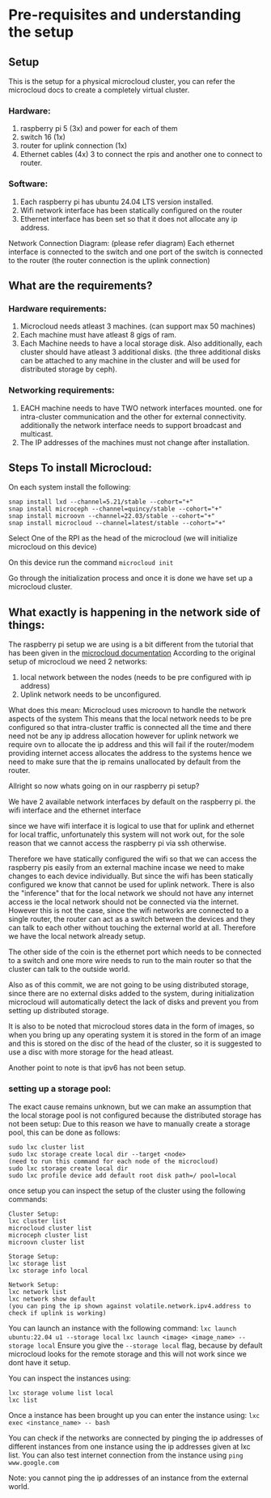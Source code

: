 # Pre-requisites and understanding the setup

## Setup

This is the setup for a physical microcloud cluster, you can refer the microcloud docs to create a completely virtual cluster.

### Hardware:
1. raspberry pi 5 (3x) and power for each of them
2. switch 16 (1x)
3. router for uplink connection (1x)
4. Ethernet cables (4x) 3 to connect the rpis and another one to connect to router.

### Software:
1. Each raspberry pi has ubuntu 24.04 LTS version installed.
2. Wifi network interface has been statically configured on the router
3. Ethernet interface has been set so that it does not allocate any ip address.

Network Connection Diagram:
(please refer diagram)
Each ethernet interface is connected to the switch and one port of the switch is connected to the router (the router connection is the uplink connection)

## What are the requirements?

### Hardware requirements:
1. Microcloud needs atleast 3 machines. (can support max 50 machines)
2. Each machine must have atleast 8 gigs of ram. 
3. Each Machine needs to have a local storage disk. Also additionally,
   each cluster should have atleast 3 additional disks.
   (the three additional disks can be attached to any machine in the cluster and will be used 
    for distributed storage by ceph).

### Networking requirements:
1. EACH machine needs to have TWO network interfaces mounted.
   one for intra-cluster communication and the other for external connectivity.
   additionally the network interface needs to support broadcast and multicast.
2. The IP addresses of the machines must not change after installation.

## Steps To install Microcloud:
On each system install the following:
```
snap install lxd --channel=5.21/stable --cohort="+"
snap install microceph --channel=quincy/stable --cohort="+"
snap install microovn --channel=22.03/stable --cohort="+"
snap install microcloud --channel=latest/stable --cohort="+"
```
Select One of the RPI as the head of the microcloud (we will initialize microcloud on this device)

On this device run the command `microcloud init`

Go through the initialization process and once it is done we have set up a microcloud cluster.

## What exactly is happening in the network side of things:
The raspberry pi setup we are using is a bit different from the tutorial that has been given in the 
[microcloud documentation](https://canonical-microcloud.readthedocs-hosted.com/en/latest/tutorial/get_started/)
According to the original setup of microcloud we need 2 networks:
1. local network between the nodes (needs to be pre configured with ip address)
2. Uplink network needs to be unconfigured.

What does this mean: Microcloud uses microovn to handle the network aspects of the system
This means that the local network needs to be pre configured so that intra-cluster traffic is connected all the time and there need not be any ip address allocation
however for uplink network we require ovn to allocate the ip address and this will fail if the router/modem providing internet access allocates the address to the systems hence we need to make sure that the ip remains unallocated by default from the router.

Allright so now whats going on in our raspberry pi setup?

We have 2 available network interfaces by default on the raspberry pi.
the wifi interface and the ethernet interface

since we have wifi interface it is logical to use that for uplink and ethernet for local traffic, unfortunately this system will not work out, for the sole reason that we cannot access the raspberry pi via ssh otherwise.

Therefore we have statically configured the wifi so that we can access the raspberry pis easily from an external machine incase we need to make changes to each device individually. But since the wifi has been statically configured we know that cannot be used for uplink network. There is also the "inference" that for the local network we should not have any internet access ie the local network should not be connected via the internet. However this is not the case, since the wifi networks are connected to a single router, the router can act as a switch between the devices and they can talk to each other without touching the external world at all. Therefore we have the local network already setup.

The other side of the coin is the ethernet port which needs to be connected to a switch and one more wire needs to run to the main router so that the cluster can talk to the outside world.

Also as of this commit, we are not going to be using distributed storage, since there are no external disks added to the system, during initialization microcloud will automatically detect the lack of disks and prevent you from setting up distributed storage.

It is also to be noted that microcloud stores data in the form of images, so when you bring up any operating system it is stored in the form of an image and this is stored on the disc of the head of the cluster, so it is suggested to use a disc with more storage for the head atleast.

Another point to note is that ipv6 has not been setup.

### setting up a storage pool:

The exact cause remains unknown, but we can make an assumption that the local storage pool is not configured because the distributed storage has not been setup:
Due to this reason we have to manually create a storage pool, this can be done as follows:
```
sudo lxc cluster list
sudo lxc storage create local dir --target <node>
(need to run this command for each node of the microcloud)
sudo lxc storage create local dir
sudo lxc profile device add default root disk path=/ pool=local
```
once setup you can inspect the setup of the cluster using the following commands:
```
Cluster Setup:
lxc cluster list
microcloud cluster list
microceph cluster list
microovn cluster list

Storage Setup:
lxc storage list
lxc storage info local

Network Setup:
lxc network list
lxc network show default
(you can ping the ip shown against volatile.network.ipv4.address to check if uplink is working)
```

You can launch an instance with the following command:
`lxc launch ubuntu:22.04 u1 --storage local`
`lxc launch <image> <image_name> --storage local`
Ensure you give the `--storage local` flag, because by default microcloud looks for the remote storage and this will not work since we dont have it setup.

You can inspect the instances using:
```
lxc storage volume list local
lxc list
```

Once a instance has been brought up you can enter the instance using:
`lxc exec <instance_name> -- bash`

You can check if the networks are connected by pinging the ip addresses of different instances from one instance using the ip addresses given at lxc list. You can also test internet connection from the instance using `ping www.google.com`

Note: you cannot ping the ip addresses of an instance from the external world.
```
